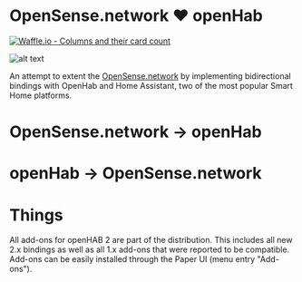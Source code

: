 # OpenSense.network ❤️ openHab

[![Waffle.io - Columns and their card count](https://badge.waffle.io/dimitristaufer/opensense-openhab-master.svg?columns=all)](https://waffle.io/dimitristaufer/opensense-openhab-master)

![alt text](https://dimitristaufer.com/files/OpenSense_Banner-min.jpg)

An attempt to extent the [OpenSense.network](https://www.opensense.network "OpenSense Network's Homepage") by implementing bidirectional bindings with OpenHab and Home Assistant, two of the most popular Smart Home platforms.

# OpenSense.network -> openHab 

# openHab -> OpenSense.network 

# Things

All add-ons for openHAB 2 are part of the distribution. This includes all new 2.x bindings as well as all 1.x add-ons that were reported to be compatible. Add-ons can be easily installed through the Paper UI (menu entry "Add-ons").

